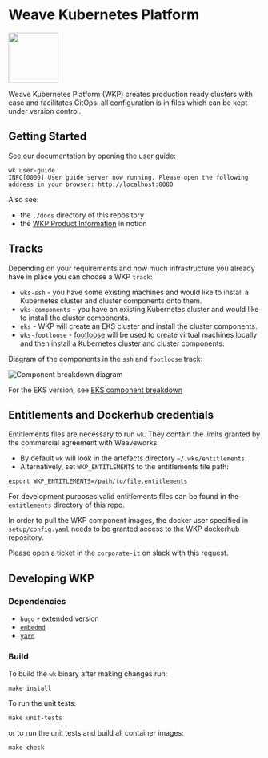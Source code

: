 # Weave Kubernetes Platform

<img src="/docs/images/wk-transparent.svg" height="100">

Weave Kubernetes Platform (WKP) creates production ready clusters with ease and
facilitates GitOps: all configuration is in files which can be kept under version control.

## Getting Started

See our documentation by opening the user guide:

```console
wk user-guide
INFO[0000] User guide server now running. Please open the following address in your browser: http://localhost:8080
```

Also see:

- the `./docs` directory of this repository
- the [WKP Product Information](https://www.notion.so/weaveworks/WKP-Product-information-a6f142ce885b41c288ab97b0eb21fbf4) in notion

## Tracks

Depending on your requirements and how much infrastructure you already have in place you can choose a WKP `track`:

- `wks-ssh` - you have some existing machines and would like to install a Kubernetes cluster and cluster components onto them.
- `wks-components` - you have an existing Kubernetes cluster and would like to install the cluster components.
- `eks` - WKP will create an EKS cluster and install the cluster components.
- `wks-footloose` - [footloose](https://github.com/weaveworks/footloose) will be used to create virtual machines locally and then install a Kubernetes cluster and cluster components.

Diagram of the components in the `ssh` and `footloose` track:

![Component breakdown diagram](/docs/images/component-breakdown.png)

For the EKS version, see [EKS component breakdown](/docs/component-diagram-eks.md)

## Entitlements and Dockerhub credentials

Entitlements files are necessary to run `wk`. They contain the limits
granted by the commercial agreement with Weaveworks.

- By default `wk` will look in the artefacts directory `~/.wks/entitlements`.
- Alternatively, set `WKP_ENTITLEMENTS` to the entitlements file path:

```console
export WKP_ENTITLEMENTS=/path/to/file.entitlements
```

For development purposes valid entitlements files can be found in the `entitlements` directory of this repo.

In order to pull the WKP component images, the docker user specified in `setup/config.yaml` needs
to be granted access to the WKP dockerhub repository.

Please open a ticket in the `corporate-it` on slack with this request.

## Developing WKP

### Dependencies

- [`hugo`](https://gohugo.io/getting-started/quick-start/) - extended version
- [`embedmd`](https://github.com/campoy/embedmd)
- [`yarn`](https://classic.yarnpkg.com/en/docs/install)

### Build

To build the `wk` binary after making changes run:

```console
make install
```

To run the unit tests:

```console
make unit-tests
```

or to run the unit tests and build all container images:

```console
make check
```
